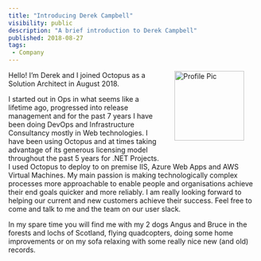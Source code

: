 ```yaml
---
title: "Introducing Derek Campbell"
visibility: public
description: "A brief introduction to Derek Campbell"
published: 2018-08-27
tags:
 - Company
---
```

<div style="float: right; margin: 30px; margin-top: 0">
<img alt="Profile Pic" src="https://i.octopus.com/site/team/derek-od.jpeg" height="140" width="140" />
</div>

Hello! I’m Derek and I joined Octopus as a Solution Architect in August 2018. 
 
I started out in Ops in what seems like a lifetime ago, progressed into release management and for the past 7 years I have been doing DevOps and Infrastructure Consultancy mostly in Web technologies. I have been using Octopus and at times taking advantage of its generous licensing model throughout the past 5 years for .NET Projects. I used Octopus to deploy to on premise IIS, Azure Web Apps and AWS Virtual Machines. My main passion is making technologically complex processes more approachable to enable people and organisations achieve their end goals quicker and more reliably. I am really looking forward to helping our current and new customers achieve their success. Feel free to come and talk to me and the team on our user slack.
 
In my spare time you will find me with my 2 dogs Angus and Bruce in the forests and lochs of Scotland, flying quadcopters, doing some home improvements or on my sofa relaxing with some really nice new (and old) records.
